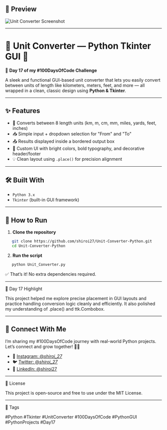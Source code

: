 ## 📸 Preview  
![Unit Converter Screenshot](https://github.com/YOUR_USERNAME/Unit-Converter-Python/assets/preview-placeholder.png)

---

# 📏 Unit Converter — Python Tkinter GUI 🔄  
🚀 **Day 17 of my #100DaysOfCode Challenge**

A sleek and functional GUI-based unit converter that lets you easily convert between units of length like kilometers, meters, feet, and more — all wrapped in a clean, classic design using **Python & Tkinter**.

---

## ✨ Features

- 🔁 Converts between 8 length units (km, m, cm, mm, miles, yards, feet, inches)
- 📥 Simple input + dropdown selection for "From" and "To"
- 📤 Results displayed inside a bordered output box
- 🎨 Custom UI with bright colors, bold typography, and decorative header/footer
- 💡 Clean layout using `.place()` for precision alignment

---

## 🛠️ Built With

- `Python 3.x`
- `Tkinter` (built-in GUI framework)

---

## 🚀 How to Run

1. **Clone the repository**
```bash
   git clone https://github.com/shiroi27/Unit-Converter-Python.git
   cd Unit-Converter-Python
```
2. **Run the script**
```bash
   python Unit_Converter.py
```

✅ That’s it! No extra dependencies required.

---

📅 Day 17 Highlight

This project helped me explore precise placement in GUI layouts and practice handling conversion logic cleanly and efficiently. It also polished my understanding of .place() and ttk.Combobox.

---

## 🤝 Connect With Me

I’m sharing my #100DaysOfCode journey with real-world Python projects.
Let’s connect and grow together! 🌱✨

- 📸 [Instagram: @_shiroi_27_](https://instagram.com/_shiroi_27_)
- 🐦 [Twitter: @_shiroi_27_](https://twitter.com/_shiroi_27_)
- 💼 [LinkedIn: @shiroi27](https://linkedin.com/in/shiroi27)


---

📜 License

This project is open-source and free to use under the MIT License.

---

📌 Tags

#Python #Tkinter #UnitConverter #100DaysOfCode #PythonGUI #PythonProjects #Day17 

